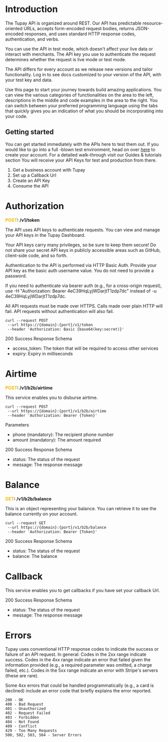 # Introduction

The Tupay API is organized around REST. Our API has predictable resource-oriented URLs, accepts form-encoded request bodies, returns JSON-encoded responses, and uses standard HTTP response codes, authentication, and verbs.

You can use the API in test mode, which doesn't affect your live data or interact with merchants. The API key you use to authenticate the request determines whether the request is live mode or test mode.

The API differs for every account as we release new versions and tailor functionality. Log in to see docs customized to your version of the API, with your test key and data.

Use this page to start your journey towards build amazing applications. You can view the various categories of functionalities on the area to the left, descriptions in the middle and code examples in the area to the right. You can switch between your preferred programming language using the tabs that quickly gives you an indication of what you should be incorporating into your code.

## Getting started

You can get started immediately with the APIs here to test them out.
If you would like to go into a full -blown test environment, head on over [here](https://business.tupay.style) to create your account. For a detailed walk-through visit our Guides & tutorials section You will receive your API Keys for test and production from there.

 1. Get a business account with Tupay
 3. Set up a Callback Url
 2. Create an API Key
 4. Consume the API

# Authorization
<b style="color: #f4b800">POST</b><b>: /v1/token</b>

The API uses API keys to authenticate requests. You can view and manage your API keys in the Tupay Dashboard.

Your API keys carry many privileges, so be sure to keep them secure! Do not share your secret API keys in publicly accessible areas such as GitHub, client-side code, and so forth.

Authentication to the API is performed via HTTP Basic Auth. Provide your API key as the basic auth username value. You do not need to provide a password.

If you need to authenticate via bearer auth (e.g., for a cross-origin request), use -H "Authorization: Bearer 4eC39HqLyjWDarjtT1zdp7dc" instead of -u 4eC39HqLyjWDarjtT1zdp7dc.

All API requests must be made over HTTPS. Calls made over plain HTTP will fail. API requests without authentication will also fail.

    curl --request POST
     --url https://{domain}:{port}/v1/token 
     --header 'Authorization: Basic {base64(key:secret)}'

200 Success Response Schema

* access_token: The token that will be required to access other services
* expiry: Expiry in milliseconds

# Airtime
<b style="color: #f4b800">POST</b><b>: /v1/b2b/airtime</b>

This service enables you to disburse airtime.

    curl --request POST
     --url https://{domain}:{port}/v1/b2b/airtime 
     --header 'Authorization: Bearer {Token}'     
 Parameters
 
 * phone (mandatory): The recipient phone number
 * amount (mandatory): The amount required
     
200 Success Response Schema

* status: The status of the request
* message: The response message

# Balance
<b style="color: #f4b800">GET</b><b>: /v1/b2b/balance</b>

This is an object representing your balance. You can retrieve it to see the balance currently on your account.

    curl --request GET
     --url https://{domain}:{port}/v1/b2b/balance 
     --header 'Authorization: Bearer {Token}'
     
200 Success Response Schema

* status: The status of the request
* balance: The balance

# Callback
This service enables you to get callbacks if you have set your callback Url.

200 Success Response Schema

* status: The status of the request
* message: The response message

# Errors
Tupay uses conventional HTTP response codes to indicate the success or failure of an API request. In general: Codes in the 2xx range indicate success. Codes in the 4xx range indicate an error that failed given the information provided (e.g., a required parameter was omitted, a charge failed, etc.). Codes in the 5xx range indicate an error with Stripe's servers (these are rare).

Some 4xx errors that could be handled programmatically (e.g., a card is declined) include an error code that briefly explains the error reported.

    200 - OK
    400 - Bad Request
    401 - Unauthorized
    402 - Request Failed
    403 - Forbidden
    404 - Not Found
    409 - Conflict
    429 - Too Many Requests
    500, 502, 503, 504 - Server Errors

